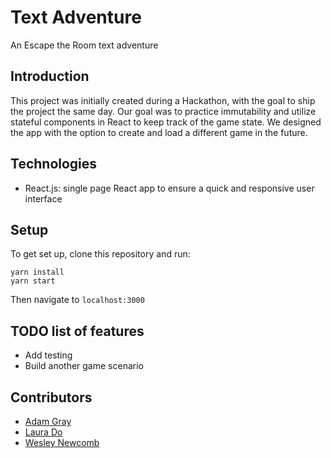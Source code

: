 # Text Adventure
An Escape the Room text adventure

## Introduction
This project was initially created during a Hackathon, with the goal to ship the project the same day. Our goal was to practice immutability and utilize stateful components in React to keep track of the game state. We designed the app with the option to create and load a different game in the future.

## Technologies
 * React.js: single page React app to ensure a quick and responsive user interface

## Setup
To get set up, clone this repository and run:
```
yarn install
yarn start
```
Then navigate to `localhost:3000`

## TODO list of features
  * Add testing
  * Build another game scenario

## Contributors
* [Adam Gray](https://github.com/adamkgray)
* [Laura Do](https://github.com/laurado)
* [Wesley Newcomb](https://github.com/wesleyjnewcomb)
